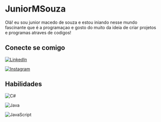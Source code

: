 # JuniorMSouza
Olá! eu sou junior macedo de souza e estou iniando nesse mundo fascinante que é a programaçao e gosto do muito da ideia de criar projetos e programas atraves de codigos!

## Conecte se comigo 

 [![LinkedIn](https://img.shields.io/badge/LinkedIn-000?style=for-the-badge&logo=linkedin&logoColor=0E76A8)](https://www.linkedin.com/in/junior-souza-922b49256/)

 [![Instagram](https://img.shields.io/badge/Instagram-000?style=for-the-badge&logo=instagram)](https://www.instagram.com/juniormacedoo_/)

 ## Habilidades

 ![C#](https://img.shields.io/badge/C%23-000?style=for-the-badge&logo=c-sharp&logoColor=823085)

 ![Java](https://img.shields.io/badge/Java-000?style=for-the-badge&logo=java)

 ![JavaScript](https://img.shields.io/badge/JavaScript-000?style=for-the-badge&logo=javascript)